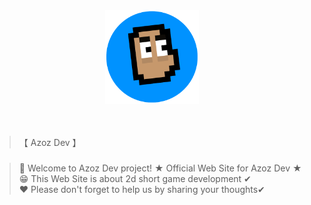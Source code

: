 <div align="center">
  <img src="imgs/m_imgs//logo.png" alt="Azoz Dev logo" width="150">
  <br><br><br>
</div>

>【 Azoz Dev 】

###
> 👋 Welcome to Azoz Dev project! ★ Official Web Site for Azoz Dev ★ <br>
> 😁 This Web Site is about 2d short game development ✔ <br>
> ❤ Please don't forget to help us by sharing your thoughts✔ <br>
##
